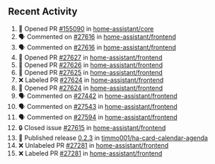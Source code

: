 ## Recent Activity

<!--START_SECTION:activity-->
1. 💪 Opened PR [#155090](https://github.com/home-assistant/core/pull/155090) in [home-assistant/core](https://github.com/home-assistant/core)
2. 🗣 Commented on [#27616](https://github.com/home-assistant/frontend/issues/27616) in [home-assistant/frontend](https://github.com/home-assistant/frontend)
3. 🗣 Commented on [#27616](https://github.com/home-assistant/frontend/issues/27616) in [home-assistant/frontend](https://github.com/home-assistant/frontend)
4. 💪 Opened PR [#27627](https://github.com/home-assistant/frontend/pull/27627) in [home-assistant/frontend](https://github.com/home-assistant/frontend)
5. 💪 Opened PR [#27626](https://github.com/home-assistant/frontend/pull/27626) in [home-assistant/frontend](https://github.com/home-assistant/frontend)
6. 💪 Opened PR [#27625](https://github.com/home-assistant/frontend/pull/27625) in [home-assistant/frontend](https://github.com/home-assistant/frontend)
7. ❌ Labeled PR [#27624](https://github.com/home-assistant/frontend/pull/27624) in [home-assistant/frontend](https://github.com/home-assistant/frontend)
8. 💪 Opened PR [#27624](https://github.com/home-assistant/frontend/pull/27624) in [home-assistant/frontend](https://github.com/home-assistant/frontend)
9. 🗣 Commented on [#27442](https://github.com/home-assistant/frontend/issues/27442) in [home-assistant/frontend](https://github.com/home-assistant/frontend)
10. 🗣 Commented on [#27543](https://github.com/home-assistant/frontend/issues/27543) in [home-assistant/frontend](https://github.com/home-assistant/frontend)
11. 🗣 Commented on [#27594](https://github.com/home-assistant/frontend/issues/27594) in [home-assistant/frontend](https://github.com/home-assistant/frontend)
12. 🔒 Closed issue [#27615](https://github.com/home-assistant/frontend/issues/27615) in [home-assistant/frontend](https://github.com/home-assistant/frontend)
13. 🚀 Published release [0.2.3](https://github.com/0.2.3) in [timmo001/ha-card-calendar-agenda](https://github.com/timmo001/ha-card-calendar-agenda)
14. ❌ Unlabeled PR [#27281](https://github.com/home-assistant/frontend/pull/27281) in [home-assistant/frontend](https://github.com/home-assistant/frontend)
15. ❌ Labeled PR [#27281](https://github.com/home-assistant/frontend/pull/27281) in [home-assistant/frontend](https://github.com/home-assistant/frontend)
<!--END_SECTION:activity-->
